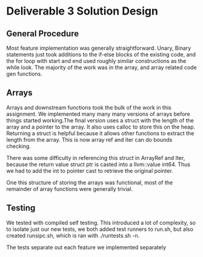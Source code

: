 # Deliverable 3 Solution Design

## General Procedure
Most feature implementation was generally straightforward. Unary, Binary statements just took additions to the if-else blocks of the existing code, and the for loop with start and end used roughly similar constructions as the while look. The majority of the work was in the array, and array related code gen functions.

## Arrays
Arrays and downstream functions took the bulk of the work in this assignment. We implemented many many many versions of arrays before things started working.The final version uses a struct with the length of the array and a pointer to the array. It also uses calloc to store this on the heap. Returning a struct is helpful because it allows other functions to extract the length from the array. This is now array ref and iter can do bounds checking.

There was some difficulty in referencing this struct in ArrayRef and Iter, because the return value struct ptr is casted into a llvm::value int64. Thus we had to add the int to pointer cast to retrieve the original pointer.

One this structure of storing the arrays was functional, most of the remainder of array functions were generally trivial.

## Testing 

We tested with compiled self testing. This introduced a lot of complexity, so to isolate just our new tests, we both added test runners to run.sh, but also created runsipc.sh, which is ran with ./runtests.sh -n.

The tests separate out each feature we implemented separately 
